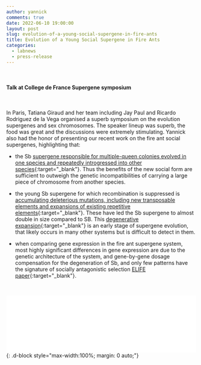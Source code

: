 ```yaml
---
author: yannick
comments: true
date: 2022-06-10 19:00:00
layout: post
slug: evolution-of-a-young-social-supergene-in-fire-ants
title: Evolution of a Young Social Supergene in Fire Ants
categories:
  - labnews
  - press-release
---
```


<br />

#### Talk at College de France Supergene symposium

<br />

In Paris, Tatiana Giraud and her team including Jay Paul and Ricardo Rodriguez de la Vega organised a superb symposium on the evolution supergenes and sex chromosomes. The speaker lineup was superb, the food was great and the discussions were extremely stimulating. Yannick also had the honor of presenting our recent work on the fire ant social supergenes, highlighting that:

- the Sb [supergene responsible for multiple-queen colonies evolved in one species and repeatedly introgressed into other species](https://wurmlab.com/publications/recurring-adaptive-introgression/){:target="_blank"}. Thus the benefits of the new social form are sufficient to outweigh the genetic incompatibilities of carrying a large piece of chromosome from another species.

- the young Sb supergene for which recombination is suppressed is [accumulating deleterious mutations, including new transposable elements and expansions of existing repetitive elements](https://doi.org/10.1093/molbev/msy236){:target="_blank"}. These have led the Sb supergene to almost double in size compared to SB. This [degenerative expansion](https://doi.org/10.1093/molbev/msy236){:target="_blank"} is an early stage of supergene evolution, that likely occurs in many other systems but is difficult to detect in them.

- when comparing gene expression in the fire ant supergene system, most highly significant differences in gene expression are due to the genetic architecture of the system, and gene-by-gene dosage compensation for the degeneration of Sb, and only few patterns have the signature of socially antagonistic selection [ELIFE paper](https://elifesciences.org/articles/55862){:target="_blank"}.

&nbsp;

<iframe src="//www.youtube.com/embed/kcZQXUnoNGM" allowfullscreen width="720" height="405" frameborder="0" style="max-width:100%; height: auto;"></iframe>{: .d-block style="max-width:100%; margin: 0 auto;"}

&nbsp;
